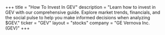 +++
title = "How To Invest In GEV"
description = "Learn how to invest in GEV with our comprehensive guide. Explore market trends, financials, and the social pulse to help you make informed decisions when analyzing $GEV."
ticker = "GEV"
layout = "stocks"
company = "GE Vernova Inc. (GEV)"
+++

